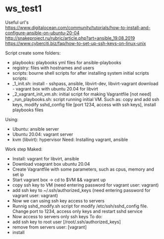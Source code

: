 # ws_test1

Useful url's \
https://www.digitalocean.com/community/tutorials/how-to-install-and-configure-ansible-on-ubuntu-20-04 \
http://snakeproject.ru/rubric/article.php?art=ansible_19.08.2019 \
https://www.cyberciti.biz/faq/how-to-set-up-ssh-keys-on-linux-unix 

Script create some 
 folders: 
  * playbooks: playbooks yml files for ansible-playbooks
  * registry: files with hostnames and users
  * scripts: bourne shell scripts for after installing system initial scripts
 scripts:
  * _1_init.sh: install - sshpass, ansible, libvirt-dev, libvirt-vagrant
                download - vagrant box with ubuntu 20.04 for libvirt
  * _2_vagrant_init_vm.sh: initial script for making Vagrantfile [not need]
  * _run_playbooks.sh: script running initial VM. Such as: copy and add ssh keys, modify sshd_config file [port 1234, access with ssh keys], install playbooks files
          
Using: 
  * Ubuntu: ansible server
  * Ubuntu 20.04: vagrant server
  * kvm (libvirt): hypervisor
Need:
  Installing vagrant, ansible
  
Work step
  Maked:
  - Install: vagrant for libvirt, ansible
  - Download voagrant box ubuntu 20.04
  - Create Vagrantfile with some parameters, such as cpus, memory and set ip
  - Start vagrant box -> cd to $VM && vagrant up
  - copy ssh key to VM (need entering password for vagrant user: vagrant)
  - add ssh key to ~/.ssh/authorized_keys (need entering password for vagrant user: vagrant)
  - Now we can using ssh key access to servers
  - Runnig sshd_modify.sh script for modify /etc/ssh/sshd_config file. Change port to 1234, access only keys and restart sshd service
  - Now access to servers only ssh keys
 To do:
  - add ssh key to root user [/root/.ssh/authorized_keys]
  - remove from servers user: [vagrant]
  - install 
